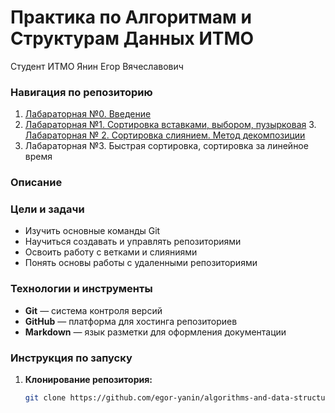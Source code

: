 # Практика по Алгоритмам и Cтруктурам Данных ИТМО 
Студент ИТМО Янин Егор Вячеславович

### Навигация по репозиторию
1. [Лабараторная №0. Введение](https://github.com/egor-yanin/algorithms-and-data-structures/tree/main/lab0)
2. [Лабараторная №1. Сортировка вставками, выбором, пузырковая](https://github.com/egor-yanin/algorithms-and-data-structures/tree/main/lab1)
3.[ Лабараторная № 2. Сортировка слиянием. Метод декомпозиции](https://github.com/egor-yanin/algorithms-and-data-structures/tree/main/lab2)
4. Лабараторная №3. Быстрая сортировка, сортировка за линейное время

### Описание 

### Цели и задачи

- Изучить основные команды Git
- Научиться создавать и управлять репозиториями
- Освоить работу с ветками и слияниями
- Понять основы работы с удаленными репозиториями

### Технологии и инструменты

- **Git** — система контроля версий
- **GitHub** — платформа для хостинга репозиториев
- **Markdown** — язык разметки для оформления документации

### Инструкция по запуску

1. **Клонирование репозитория:**
   ```bash
   git clone https://github.com/egor-yanin/algorithms-and-data-structures.git

